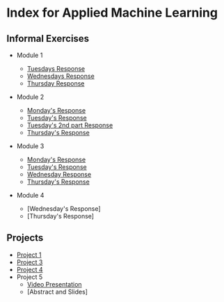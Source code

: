 # Index for Applied Machine Learning

## Informal Exercises
- Module 1
    - [Tuesdays Response](tues1.md)
    - [Wednesdays Response](wedn1.md)
    - [Thursday Response](https://eanelson01.github.io/DATA310/images/thurs1.html)

- Module 2
    - [Monday's Response](mon2.md)
    - [Tuesday's Response](tues2.md)
    - [Tuesday's 2nd part Response](tues2_2.md)
    - [Thursday's Response](thurs2.md)
  
- Module 3
  - [Monday's Response](mon3.md)
  - [Tuesday's Response]()
  - [Wednesday Response](wedn3.md)
  - [Thursday's Response](https://johnkwillis.github.io/data310/thursday3.html)
  
- Module 4
  - [Wednesday's Response]
  - [Thursday's Response]
  

## Projects

- [Project 1](project1.md)
- [Project 3](project3.md)
- [Project 4](https://eanelson01.github.io/DATA310/mod4/project4.html)
- Project 5
  - [Video Presentation](https://drive.google.com/file/d/1iMRrbp3j4DdnlQ9eK6ccAlaaITdjeSuG/view?usp=sharing)
  - [Abstract and Slides]

